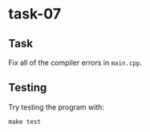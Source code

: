 # task-07

## Task

Fix all of the compiler errors in `main.cpp`.

## Testing

Try testing the program with:

```shell
make test
```

